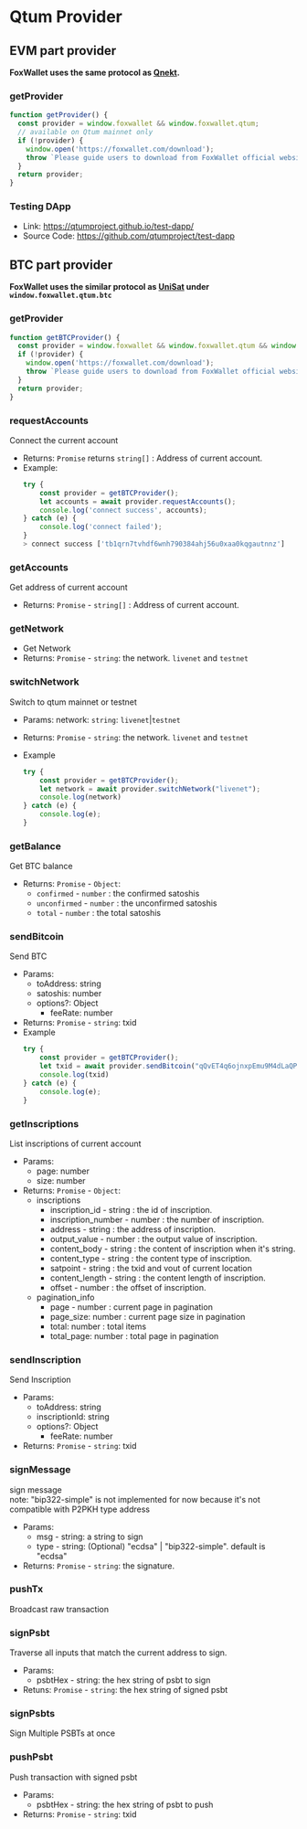 # Qtum Provider

## EVM part provider

**FoxWallet uses the same protocol as [Qnekt](https://github.com/qtumproject/metamask-extension).**

### getProvider

```js
function getProvider() {
  const provider = window.foxwallet && window.foxwallet.qtum;
  // available on Qtum mainnet only
  if (!provider) {
    window.open('https://foxwallet.com/download');
    throw `Please guide users to download from FoxWallet official website`
  }
  return provider;
}
```


### Testing DApp
- Link: https://qtumproject.github.io/test-dapp/
- Source Code: https://github.com/qtumproject/test-dapp

## BTC part provider

**FoxWallet uses the similar protocol as [UniSat](https://docs.unisat.io/dev/unisat-wallet-api) under `window.foxwallet.qtum.btc`**

### getProvider
```js
function getBTCProvider() {
  const provider = window.foxwallet && window.foxwallet.qtum && window.foxwallet.qtum.btc;
  if (!provider) {
    window.open('https://foxwallet.com/download');
    throw `Please guide users to download from FoxWallet official website`
  }
  return provider;
}
```

### requestAccounts
Connect the current account
* Returns: `Promise` returns `string[]` : Address of current account.
* Example:
    ```js
    try {
        const provider = getBTCProvider();
        let accounts = await provider.requestAccounts();
        console.log('connect success', accounts);
    } catch (e) {
        console.log('connect failed');
    }
    > connect success ['tb1qrn7tvhdf6wnh790384ahj56u0xaa0kqgautnnz']
    ```

### getAccounts
Get address of current account
* Returns: `Promise` - `string[]` : Address of current account.

### getNetwork
* Get Network
* Returns: `Promise` - `string`: the network. `livenet` and `testnet`

### switchNetwork
Switch to qtum mainnet or testnet
* Params:  network: `string`: `livenet`|`testnet`
* Returns: `Promise` - `string`: the network. `livenet` and `testnet`

* Example
    ```js
    try {
        const provider = getBTCProvider();  
        let network = await provider.switchNetwork("livenet");
        console.log(network)
    } catch (e) {
        console.log(e);
    }
    ```

### getBalance
Get BTC balance
* Returns: `Promise` - `Object`:
    * `confirmed` - `number` : the confirmed satoshis
    * `unconfirmed` - `number` : the unconfirmed satoshis
    * `total` - `number` : the total satoshis

### sendBitcoin
Send BTC
* Params:
    * toAddress: string
    * satoshis: number
    * options?: Object
        * feeRate: number
* Returns: `Promise` - `string`: txid
* Example
    ```js
    try {
        const provider = getBTCProvider();  
        let txid = await provider.sendBitcoin("qQvET4q6ojnxpEmu9M4dLaQPZ4idaVSYGT",1000);
        console.log(txid)
    } catch (e) {
        console.log(e);
    }
    ```

### getInscriptions
List inscriptions of current account
* Params:
  * page: number
  * size: number
* Returns: `Promise` - `Object`:
  * inscriptions
    * inscription_id - string :  the id of inscription.
    * inscription_number - number :  the number of inscription.
    * address - string : the address of inscription.
    * output_value - number : the output value of inscription.
    * content_body - string : the content of inscription when it's string.
    * content_type - string : the content type of inscription.
    * satpoint - string : the txid and vout of current location
    * content_length - string : the content length of inscription.
    * offset - number : the offset of inscription.
  * pagination_info
    * page - number : current page in pagination
    * page_size: number : current page size in pagination
    * total: number : total items
    * total_page: number : total page in pagination

### sendInscription
Send Inscription
* Params:
  * toAddress: string
  * inscriptionId: string
  * options?: Object
    * feeRate: number
* Returns: `Promise` - `string`: txid


### signMessage
sign message   
note: "bip322-simple" is not implemented for now because it's not compatible with P2PKH type address
* Params:
  * msg - string: a string to sign
  * type - string:  (Optional) "ecdsa" | "bip322-simple". default is "ecdsa" 
* Returns: `Promise` - `string`: the signature.

### pushTx
Broadcast raw transaction

### signPsbt
Traverse all inputs that match the current address to sign.
* Params:
  * psbtHex - string: the hex string of psbt to sign
* Retuns: `Promise` - `string`: the hex string of signed psbt

### signPsbts
Sign Multiple PSBTs at once

### pushPsbt
Push transaction with signed psbt
* Params:
  * psbtHex - string: the hex string of psbt to push
* Returns: `Promise` - `string`: txid    
